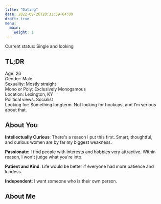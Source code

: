 ```yaml
---
title: "Dating"
date: 2022-09-26T20:31:59-04:00
draft: true
menu:
  main:
    weight: 1
---
```


Current status: Single and looking

## TL;DR

Age: 26\
Gender: Male\
Sexuality: Mostly straight\
Mono or Poly: Exclusively Monogamous\
Location: Lexington, KY\
Political views: Socialist\
Looking for: Something longterm. Not looking for hookups, and I'm serious about that.

## About You

**Intellectually Curious**: There's a reason I put this first. Smart, thoughtful, and curious women are by far my biggest weakness. 

**Passionate**: I find people with interests and hobbies very attractive. Within reason, I won't judge what you're into.

**Patient and Kind**: Life would be better if everyone had more patience and kindess.

**Independent**: I want someone who is their own person.

## About Me


